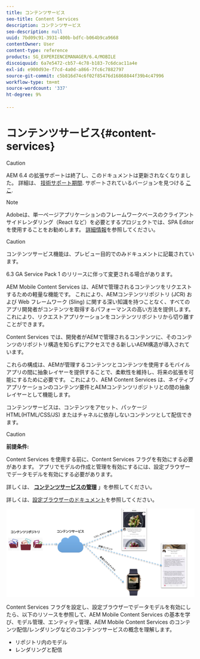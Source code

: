 ```yaml
---
title: コンテンツサービス
seo-title: Content Services
description: コンテンツサービス
seo-description: null
uuid: 7bd09c91-3931-400b-bdfc-b064b9ca9668
contentOwner: User
content-type: reference
products: SG_EXPERIENCEMANAGER/6.4/MOBILE
discoiquuid: 6a7e5472-cb57-4c78-b183-7c6dcac11a4e
exl-id: e900d93e-f7cd-4a0d-a866-7fc6c7882797
source-git-commit: c5b816d74c6f02f85476d16868844f39b4c47996
workflow-type: tm+mt
source-wordcount: '337'
ht-degree: 9%

---
```


# コンテンツサービス{#content-services}

>[!CAUTION]
>
>AEM 6.4 の拡張サポートは終了し、このドキュメントは更新されなくなりました。 詳細は、 [技術サポート期間](https://helpx.adobe.com/jp/support/programs/eol-matrix.html). サポートされているバージョンを見つける [ここ](https://experienceleague.adobe.com/docs/?lang=ja).

>[!NOTE]
>
>Adobeは、単一ページアプリケーションのフレームワークベースのクライアントサイドレンダリング（React など）を必要とするプロジェクトでは、SPA Editor を使用することをお勧めします。 [詳細情報](/help/sites-developing/spa-overview.md)を参照してください。

>[!CAUTION]
>
>コンテンツサービス機能は、プレビュー目的でのみドキュメントに記載されています。
>
>6.3 GA Service Pack 1 のリリースに伴って変更される場合があります。

AEM Mobile Content Services は、AEMで管理されるコンテンツをリクエストするための軽量な機能です。 これにより、AEMコンテンツリポジトリ (JCR) および Web フレームワーク (Sling) に関する深い知識を持つことなく、すべてのアプリ開発者がコンテンツを取得するパフォーマンスの高い方法を提供します。 これにより、リクエストアプリケーションをコンテンツリポジトリから切り離すことができます。

Content Services では、開発者がAEMで管理されるコンテンツに、そのコンテンツのリポジトリ構造を知らずにアクセスできる新しいAEM構造が導入されています。

これらの構成は、AEMが管理するコンテンツとコンテンツを使用するモバイルアプリの間に抽象レイヤーを提供することで、柔軟性を維持し、将来の拡張を可能にするために必要です。 これにより、AEM Content Services は、ネイティブアプリケーションのコンテンツ要件とAEMコンテンツリポジトリとの間の抽象レイヤーとして機能します。

コンテンツサービスは、コンテンツをアセット、パッケージHTML(HTML/CSS/JS) またはチャネルに依存しないコンテンツとして配信できます。

>[!CAUTION]
>
>**前提条件:**
>
>Content Services を使用する前に、Content Services フラグを有効にする必要があります。 アプリでモデルの作成と管理を有効にするには、設定ブラウザーでデータモデルを有効にする必要があります。
>
>詳しくは、 **[コンテンツサービスの管理](/help/mobile/developing-content-services.md)** 」を参照してください。
>
>詳しくは、[設定ブラウザーのドキュメント](/help/sites-administering/configurations.md)を参照してください。

![chlimage_1-143](assets/chlimage_1-143.png)

Content Services フラグを設定し、設定ブラウザーでデータモデルを有効にしたら、以下のリソースを参照して、AEM Mobile Content Services の基本を学び、モデル管理、エンティティ管理、AEM Mobile Content Services のコンテンツ配信/レンダリングなどのコンテンツサービスの概念を理解します。

* リポジトリ内のモデル
* レンダリングと配信
